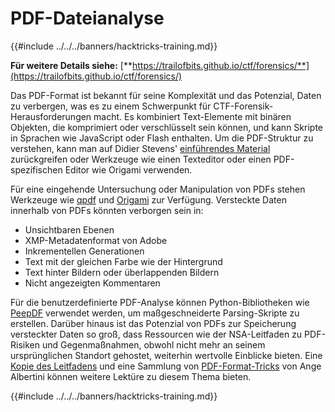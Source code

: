 # PDF-Dateianalyse

{{#include ../../../banners/hacktricks-training.md}}

**Für weitere Details siehe:** [**https://trailofbits.github.io/ctf/forensics/**](https://trailofbits.github.io/ctf/forensics/)

Das PDF-Format ist bekannt für seine Komplexität und das Potenzial, Daten zu verbergen, was es zu einem Schwerpunkt für CTF-Forensik-Herausforderungen macht. Es kombiniert Text-Elemente mit binären Objekten, die komprimiert oder verschlüsselt sein können, und kann Skripte in Sprachen wie JavaScript oder Flash enthalten. Um die PDF-Struktur zu verstehen, kann man auf Didier Stevens' [einführendes Material](https://blog.didierstevens.com/2008/04/09/quickpost-about-the-physical-and-logical-structure-of-pdf-files/) zurückgreifen oder Werkzeuge wie einen Texteditor oder einen PDF-spezifischen Editor wie Origami verwenden.

Für eine eingehende Untersuchung oder Manipulation von PDFs stehen Werkzeuge wie [qpdf](https://github.com/qpdf/qpdf) und [Origami](https://github.com/mobmewireless/origami-pdf) zur Verfügung. Versteckte Daten innerhalb von PDFs könnten verborgen sein in:

- Unsichtbaren Ebenen
- XMP-Metadatenformat von Adobe
- Inkrementellen Generationen
- Text mit der gleichen Farbe wie der Hintergrund
- Text hinter Bildern oder überlappenden Bildern
- Nicht angezeigten Kommentaren

Für die benutzerdefinierte PDF-Analyse können Python-Bibliotheken wie [PeepDF](https://github.com/jesparza/peepdf) verwendet werden, um maßgeschneiderte Parsing-Skripte zu erstellen. Darüber hinaus ist das Potenzial von PDFs zur Speicherung versteckter Daten so groß, dass Ressourcen wie der NSA-Leitfaden zu PDF-Risiken und Gegenmaßnahmen, obwohl nicht mehr an seinem ursprünglichen Standort gehostet, weiterhin wertvolle Einblicke bieten. Eine [Kopie des Leitfadens](http://www.itsecure.hu/library/file/Biztons%C3%A1gi%20%C3%BAtmutat%C3%B3k/Alkalmaz%C3%A1sok/Hidden%20Data%20and%20Metadata%20in%20Adobe%20PDF%20Files.pdf) und eine Sammlung von [PDF-Format-Tricks](https://github.com/corkami/docs/blob/master/PDF/PDF.md) von Ange Albertini können weitere Lektüre zu diesem Thema bieten.

{{#include ../../../banners/hacktricks-training.md}}
